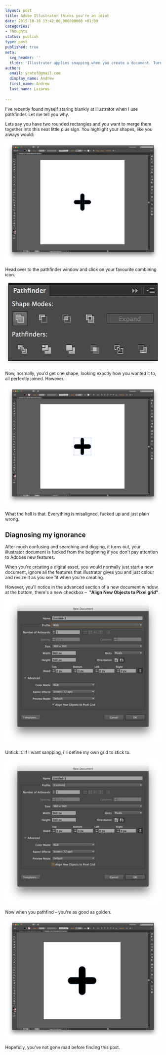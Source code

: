 ```yaml
---
layout: post
title: Adobe Illustrator thinks you're an idiot
date: 2015-10-18 13:42:00.000000000 +01:00
categories:
- Thoughts
status: publish
type: post
published: true
meta:
  svg_header: ''
  tl;dr: 'Illustrator applies snapping when you create a document. Turn it off in the advanced section.'
author:
  email: yratof@gmail.com
  display_name: Andrew
  first_name: Andrew
  last_name: Lazarus
    
---
```


I've recently found myself staring blankly at illustrator when I use pathfinder. Let me tell you why.

Lets say you have two rounded rectangles and you want to merge them together into this neat little plus sign. You highlight your shapes, like you always would:

![image](/assets/imgs/illustrator_snapping_01.png)

Head over to the pathfinder window and click on your favourite combining icon.

![image](/assets/imgs/illustrator_snapping_02.png)

Now, normally, you'd get one shape, looking exactly how you wanted it to, all perfectly joined. However...

![image](/assets/imgs/illustrator_snapping_03.png)

What the hell is that. Everything is misaligned, fucked up and just plain wrong.

## Diagnosing my ignorance

After much confusing and searching and digging, it turns out, your illustrator document is fucked from the beginning if you don't pay attention to Adobes new features.

When you're creating a digital asset, you would normally just start a new document, ignore all the features that illustrator gives you and just colour and resize it as you see fit when you're creating.

However, you'll notice in the advanced section of a new document window, at the bottom, there's a new checkbox –  __"Align New Objects to Pixel grid"__.

![image](/assets/imgs/illustrator_snapping_04.png)

Untick it. If I want sanpping, i'll define my own grid to stick to.

![image](/assets/imgs/illustrator_snapping_05.png)

Now when you pathfind – you're as good as golden.

![image](/assets/imgs/illustrator_snapping_06.png)

Hopefully, you've not gone mad before finding this post.